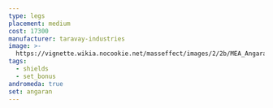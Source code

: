 ```yaml
---
type: legs
placement: medium
cost: 17300
manufacturer: taravay-industries
image: >-
  https://vignette.wikia.nocookie.net/masseffect/images/2/2b/MEA_Angaran_Ranger_Legs.png/revision/latest/scale-to-width-down/350?cb=20180509000700
tags:
  - shields
  - set_bonus
andromeda: true
set: angaran
---
```

